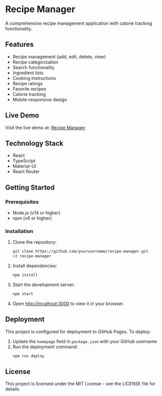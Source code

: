 # Recipe Manager

A comprehensive recipe management application with calorie tracking functionality.

## Features

- Recipe management (add, edit, delete, view)
- Recipe categorization
- Search functionality
- Ingredient lists
- Cooking instructions
- Recipe ratings
- Favorite recipes
- Calorie tracking
- Mobile-responsive design

## Live Demo

Visit the live demo at: [Recipe Manager](https://yourusername.github.io/recipe-manager)

## Technology Stack

- React
- TypeScript
- Material-UI
- React Router

## Getting Started

### Prerequisites

- Node.js (v14 or higher)
- npm (v6 or higher)

### Installation

1. Clone the repository:
   ```bash
   git clone https://github.com/yourusername/recipe-manager.git
   cd recipe-manager
   ```

2. Install dependencies:
   ```bash
   npm install
   ```

3. Start the development server:
   ```bash
   npm start
   ```

4. Open [http://localhost:3000](http://localhost:3000) to view it in your browser.

## Deployment

This project is configured for deployment to GitHub Pages. To deploy:

1. Update the `homepage` field in `package.json` with your GitHub username
2. Run the deployment command:
   ```bash
   npm run deploy
   ```

## License

This project is licensed under the MIT License - see the LICENSE file for details. 